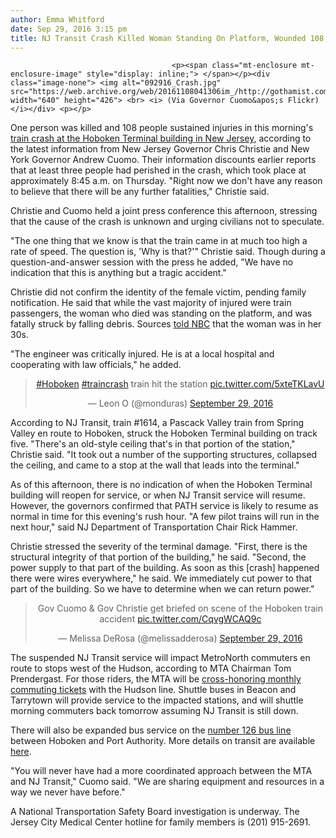 ```yaml
---
author: Emma Whitford
date: Sep 29, 2016 3:15 pm
title: NJ Transit Crash Killed Woman Standing On Platform, Wounded 108
---
```


	
										<p><span class="mt-enclosure mt-enclosure-image" style="display: inline;"> </span></p><div class="image-none"> <img alt="092916_Crash.jpg" src="https://web.archive.org/web/20161108041306im_/http://gothamist.com/attachments/nyc_ewhitford/092916_Crash.jpg" width="640" height="426"> <br> <i> (Via Governor Cuomo&apos;s Flickr) </i></div> <p></p>

<p>One person was killed and 108 people sustained injuries in this morning&apos;s <a href="https://web.archive.org/web/20161108041306/http://gothamist.com/2016/09/29/nj_transit_hoboken_crash.php#photo-1">train crash at the Hoboken Terminal building in New Jersey</a>, according to the latest information from New Jersey Governor Chris Christie and New York Governor Andrew Cuomo. Their information discounts earlier reports that at least three people had perished in the crash, which took place at approximately 8:45 a.m. on Thursday. &quot;Right now we don&apos;t have any reason to believe that there will be any further fatalities,&quot; Christie said.  </p>

<p>Christie and Cuomo held a joint press conference this afternoon, stressing that the cause of the crash is unknown and urging civilians not to speculate. </p>

<p>&quot;The one thing that we know is that the train came in at much too high a rate of speed. The question is, &apos;Why is that?&apos;&quot; Christie said. Though during a question-and-answer session with the press he added, &quot;We have no indication that this is anything but a tragic accident.&quot; </p>

<p>Christie did not confirm the identity of the female victim, pending family notification. He said that while the vast majority of injured were train passengers, the woman who died was standing on the platform, and was fatally struck by falling debris. Sources <a href="https://web.archive.org/web/20161108041306/http://www.nbcnewyork.com/news/local/Major-Train-Accident-in-Hoboken-Injuries-Reported-395249051.html">told NBC</a> that the woman was in her 30s. </p>

<p>&quot;The engineer was critically injured. He is at a local hospital and cooperating with law officials,&quot; he added. </p>

<center><blockquote class="twitter-tweet" data-lang="en"><p lang="en" dir="ltr"><a href="https://web.archive.org/web/20161108041306/https://twitter.com/hashtag/Hoboken?src=hash">#Hoboken</a> <a href="https://web.archive.org/web/20161108041306/https://twitter.com/hashtag/traincrash?src=hash">#traincrash</a> train hit the station <a href="https://web.archive.org/web/20161108041306/https://t.co/5xteTKLavU">pic.twitter.com/5xteTKLavU</a></p>&#x2014; Leon O (@monduras) <a href="https://web.archive.org/web/20161108041306/https://twitter.com/monduras/status/781483651255111680">September 29, 2016</a></blockquote>
<script async src="//web.archive.org/web/20161108041306js_/http://platform.twitter.com/widgets.js" charset="utf-8"></script></center>

<p>According to NJ Transit, train #1614, a Pascack Valley train from Spring Valley en route to Hoboken, struck the Hoboken Terminal building on track five. &quot;There&apos;s an old-style ceiling that&apos;s in that portion of the station,&quot; Christie said. &quot;It took out a number of the supporting structures, collapsed the ceiling, and came to a stop at the wall that leads into the terminal.&quot; </p>

<p>As of this afternoon, there is no indication of when the Hoboken Terminal building will reopen for service, or when NJ Transit service will resume. However, the governors confirmed that PATH service is likely to resume as normal in time for this evening&apos;s rush hour. &quot;A few pilot trains will run in the next hour,&quot; said NJ Department of Transportation Chair Rick Hammer. </p>

<p>Christie stressed the severity of the terminal damage. &quot;First, there is the structural integrity of that portion of the building,&quot; he said. &quot;Second, the power supply to that part of the building. As soon as this [crash] happened there were wires everywhere,&quot; he said. We immediately cut power to that part of the building. So we have to determine when we can return power.&quot; </p>

<center><blockquote class="twitter-tweet" data-lang="en"><p lang="en" dir="ltr">Gov Cuomo &amp; Gov Christie get briefed on scene of the Hoboken train accident <a href="https://web.archive.org/web/20161108041306/https://t.co/CqvgWCAQ9c">pic.twitter.com/CqvgWCAQ9c</a></p>&#x2014; Melissa DeRosa (@melissadderosa) <a href="https://web.archive.org/web/20161108041306/https://twitter.com/melissadderosa/status/781551419023355904">September 29, 2016</a></blockquote>
<script async src="//web.archive.org/web/20161108041306js_/http://platform.twitter.com/widgets.js" charset="utf-8"></script></center>

<p>The suspended NJ Transit service will impact MetroNorth commuters en route to stops west of the Hudson, according to MTA Chairman Tom Prendergast. For those riders, the MTA will be <a href="https://web.archive.org/web/20161108041306/https://twitter.com/MTA/status/781499394621333504">cross-honoring monthly commuting tickets</a> with the Hudson line. Shuttle buses in Beacon and Tarrytown will provide service to the impacted stations, and will shuttle morning commuters back tomorrow assuming NJ Transit is still down. </p>

<p>There will also be expanded bus service on the <a href="https://web.archive.org/web/20161108041306/http://mybusnow.njtransit.com/bustime/wireless/html/selectstop.jsp?route=126&amp;direction=New+York">number 126 bus line</a> between Hoboken and Port Authority. More details on transit are available <a href="https://web.archive.org/web/20161108041306/http://www.njtransit.com/sa/sa_servlet.srv?hdnPageAction=CustomerNoticeTo&amp;NoticeId=2468">here</a>. </p>

<p>&quot;You will never have had a more coordinated approach between the MTA and NJ Transit,&quot; Cuomo said. &quot;We are sharing equipment and resources in a way we never have before.&quot;</p>

<p>A National Transportation Safety Board investigation is underway. The Jersey City Medical Center hotline for family members is (201) 915-2691.</p>					
										
									
				